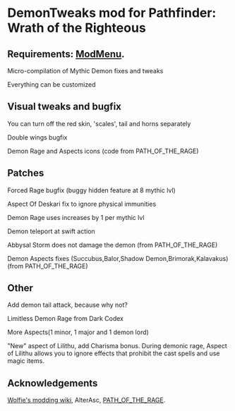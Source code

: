 # DemonTweaks mod for Pathfinder: Wrath of the Righteous 
## Requirements: [ModMenu](https://github.com/WittleWolfie/ModMenu/releases).

Micro-compilation of Mythic Demon fixes and tweaks

Everything can be customized

## Visual tweaks and bugfix
You can turn off the red skin, 'scales', tail and horns separately

Double wings bugfix

Demon Rage and Aspects icons (code from PATH_OF_THE_RAGE)

## Patches

Forced Rage bugfix (buggy hidden feature at 8 mythic lvl) 

Aspect Of Deskari fix to ignore physical immunities

Demon Rage uses increases by 1 per mythic lvl

Demon teleport at swift action

Abbysal Storm does not damage the demon (from PATH_OF_THE_RAGE)

Demon Aspects fixes (Succubus,Balor,Shadow Demon,Brimorak,Kalavakus) (from PATH_OF_THE_RAGE)

## Other

Add demon tail attack, because why not?

Limitless Demon Rage from Dark Codex

More Aspects(1 minor, 1 major and 1 demon lord)

"New" aspect of Lilithu, add Charisma bonus. During demonic rage, Aspect of Lilithu allows you to ignore effects that prohibit the cast spells and use magic items.


## Acknowledgements
[Wolfie's modding wiki](https://github.com/WittleWolfie/OwlcatModdingWiki/wiki), AlterAsc, [ PATH_OF_THE_RAGE](https://github.com/Balkoth-dev/WOTR_PATH_OF_RAGE). 







